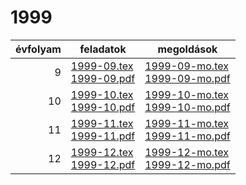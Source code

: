# 1999

| évfolyam | feladatok | megoldások |
|---:|---|---|
| 9|[1999-09.tex](1999-09.tex) <br> [1999-09.pdf](1999-09.pdf) | [1999-09-mo.tex](1999-09-mo.tex) <br> [1999-09-mo.pdf](1999-09-mo.pdf)|
| 10|[1999-10.tex](1999-10.tex) <br> [1999-10.pdf](1999-10.pdf) | [1999-10-mo.tex](1999-10-mo.tex) <br> [1999-10-mo.pdf](1999-09-mo.pdf)|
| 11|[1999-11.tex](1999-11.tex) <br> [1999-11.pdf](1999-11.pdf) | [1999-11-mo.tex](1999-11-mo.tex) <br> [1999-11-mo.pdf](1999-09-mo.pdf)|
| 12|[1999-12.tex](1999-12.tex) <br> [1999-12.pdf](1999-12.pdf) | [1999-12-mo.tex](1999-12-mo.tex) <br> [1999-12-mo.pdf](1999-09-mo.pdf)|
